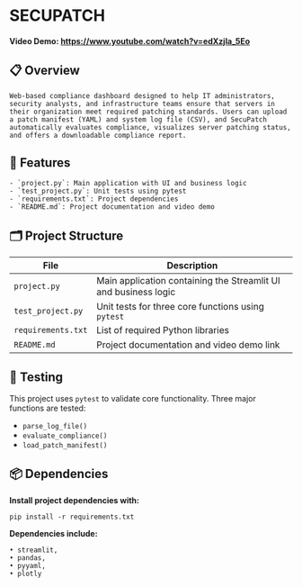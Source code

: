 # SECUPATCH
#### Video Demo:  https://www.youtube.com/watch?v=edXzjIa_5Eo

## 📋 Overview
    Web-based compliance dashboard designed to help IT administrators, security analysts, and infrastructure teams ensure that servers in their organization meet required patching standards. Users can upload a patch manifest (YAML) and system log file (CSV), and SecuPatch automatically evaluates compliance, visualizes server patching status, and offers a downloadable compliance report.

## 🚀 Features
    - `project.py`: Main application with UI and business logic
    - `test_project.py`: Unit tests using pytest
    - `requirements.txt`: Project dependencies
    - `README.md`: Project documentation and video demo

## 🗂️ Project Structure
| File               | Description                                 |
|--------------------|---------------------------------------------|
| `project.py`        | Main application containing the Streamlit UI and business logic |
| `test_project.py`   | Unit tests for three core functions using `pytest` |
| `requirements.txt`  | List of required Python libraries |
| `README.md`         | Project documentation and video demo link |

## 🧪 Testing
This project uses `pytest` to validate core functionality. Three major functions are tested:

- `parse_log_file()`
- `evaluate_compliance()`
- `load_patch_manifest()`

## 📦 Dependencies
<b>Install project dependencies with:</b>

    pip install -r requirements.txt

<b>Dependencies include:</b>

    • streamlit,
    • pandas,
    • pyyaml,
    • plotly
